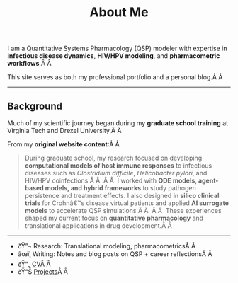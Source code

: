 ﻿---
layout: single
title: "About Me"
permalink: /about/
author_profile: true
---

I am a Quantitative Systems Pharmacology (QSP) modeler with expertise in **infectious disease dynamics**, **HIV/HPV modeling**, and **pharmacometric workflows**.Â Â 

This site serves as both my professional portfolio and a personal blog.Â Â 

---

## Background
Much of my scientific journey began during my **graduate school training** at Virginia Tech and Drexel University.Â Â 

From my **original website content**:Â Â 

> During graduate school, my research focused on developing **computational models of host immune responses** to infectious diseases such as *Clostridium difficile*, *Helicobacter pylori*, and HIV/HPV coinfections.Â Â 
>Â Â 
> I worked with **ODE models, agent-based models, and hybrid frameworks** to study pathogen persistence and treatment effects. I also designed **in silico clinical trials** for Crohnâ€™s disease virtual patients and applied **AI surrogate models** to accelerate QSP simulations.Â Â 
>Â Â 
> These experiences shaped my current focus on **quantitative pharmacology** and translational applications in drug development.Â Â 

---

- ðŸ”¬ Research: Translational modeling, pharmacometricsÂ Â 
- âœï¸ Writing: Notes and blog posts on QSP + career reflectionsÂ Â 
- ðŸ“„ [CV](/cv/)Â Â 
- ðŸ“Š [Projects](/projects/)Â Â 
